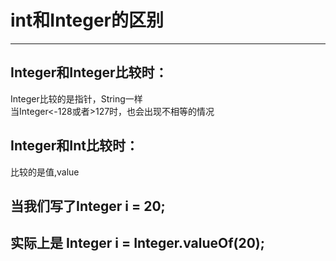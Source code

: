 # int和Integer的区别
---
## Integer和Integer比较时：
Integer比较的是指针，String一样\
当Integer<-128或者>127时，也会出现不相等的情况

## Integer和Int比较时：
比较的是值,value

## 当我们写了Integer i = 20;
## 实际上是 Integer i = Integer.valueOf(20);

